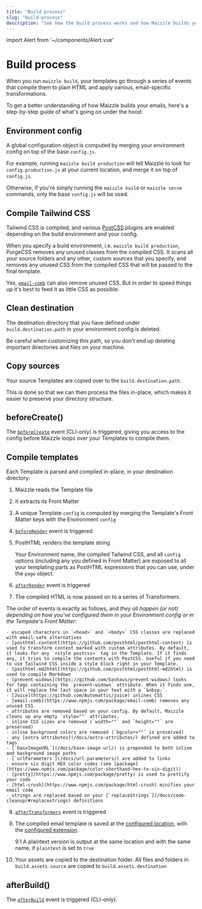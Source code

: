 ```yaml
---
title: "Build process"
slug: "build-process"
description: "See how the build process works and how Maizzle builds your emails"
---
```


import Alert from '~/components/Alert.vue'

# Build process

When you run `maizzle build`, your templates go through a series of events that compile them to plain HTML and apply various, email-specific transformations.

To get a better understanding of how Maizzle builds your emails, here's a step-by-step guide of what's going on under the hood:

## Environment config

A global configuration object is computed by merging your environment config on top of the base `config.js`.

For example, running `maizzle build production` will tell Maizzle to look for `config.production.js` at your current location, and merge it on top of `config.js`.

Otherwise, if you're simply running the `maizzle build` or `maizzle serve` commands, only the base `config.js` will be used.

## Compile Tailwind CSS

Tailwind CSS is compiled, and various [PostCSS](https://postcss.org/) plugins are enabled depending on the build environment and your config.

When you specify a build environment, i.e. `maizzle build production`, PurgeCSS removes any unused classes from the compiled CSS. It scans all your source folders and any other, custom sources that you specify, and removes any unused CSS from the compiled CSS that will be passed to the final template.

<alert>Yes, <a href="/docs/code-cleanup/#removeunusedcss"><code>email-comb</code></a> can also remove unused CSS. But in order to speed things up it's best to feed it as little CSS as possible.</alert>

## Clean destination

The destination directory that you have defined under `build.destination.path` in your environment config is deleted.

<alert type="warning">Be careful when customizing this path, so you don't end up deleting important directories and files on your machine.</alert>

## Copy sources

Your source Templates are copied over to the `build.destination.path`. 

This is done so that we can then process the files in-place, which makes it easier to preserve your directory structure.

## beforeCreate()

The [`beforeCreate`](/docs/events/#beforecreate) event (CLI-only) is triggered, giving you access to the config before Maizzle loops over your Templates to compile them.

## Compile templates

Each Template is parsed and compiled in-place, in your destination directory:

1. Maizzle reads the Template file

2. It extracts its Front Matter

3. A unique Template `config` is computed by merging the Template's Front Matter keys with the Environment `config`
  
4. [`beforeRender`](/docs/events/#beforerender) event is triggered

5. PostHTML renders the template string

    Your Environment name, the compiled Tailwind CSS, and all `config` options (including any you defined in Front Matter) are exposed to all your templating parts as PostHTML expressions that you can use, under the `page` object.

6. [`afterRender`](/docs/events/#afterrender) event is triggered

7. The compiled HTML is now passed on to a series of Transformers. 

  The order of events is exactly as follows, and *they all happen (or not) depending on how you've configured them in your Environment config or in the Template's Front Matter*:

    - escaped characters in `<head>` and `<body>` CSS classes are replaced with email-safe alternatives
    - [posthtml-content](https://github.com/posthtml/posthtml-content) is used to transform content marked with custom attributes. By default, it looks for any `<style postcss>` tag in the Template. If it finds any, it tries to compile the contents with PostCSS. Useful if you need to use Tailwind CSS inside a style block right in your Template.
    - [posthtml-md2html](https://github.com/posthtml/posthtml-md2html) is used to compile Markdown
    - [prevent-widows](https://github.com/bashaus/prevent-widows) looks for tags containing the `prevent-widows` attribute. When it finds one, it will replace the last space in your text with a `&nbsp;`.
    - [Juice](https://github.com/Automattic/juice) inlines CSS
    - [email-comb](https://www.npmjs.com/package/email-comb) removes any unused CSS
    - attributes are removed based on your config. By default, Maizzle cleans up any empty `style=""` attributes.
    - inline CSS sizes are removed (`width=""` and `height=""` are preserved)
    - inline background colors are removed (`bgcolor=""` is preserved)
    - any [extra attributes](/docs/extra-attributes/) defined are added to tags
    - [`baseImageURL`](/docs/base-image-url/) is prepended to both inline and background image paths
    - [`urlParameters`](/docs/url-parameters/) are added to links
    - ensure six digit HEX color codes (see [package](https://www.npmjs.com/package/color-shorthand-hex-to-six-digit))
    - [pretty](https://www.npmjs.com/package/pretty) is used to prettify your code
    - [html-crush](https://www.npmjs.com/package/html-crush) minifies your email code
    - strings are replaced based on your [`replaceStrings`](/docs/code-cleanup/#replacestrings) definitions

8. [`afterTransformers`](/docs/events/#aftertransformers) event is triggered

9. The compiled email template is saved at the [configured location](/docs/build-config/#path), with the [configured extension](/docs/build-config/#extension).

    9.1 A plaintext version is output at the same location and with the same name, if `plaintext` is set to `true`

10. Your assets are copied to the destination folder. All files and folders in `build.assets.source` are copied to `build.assets.destination`

## afterBuild()

The [`afterBuild`](/docs/events/#afterbuild) event is triggered (CLI-only).
